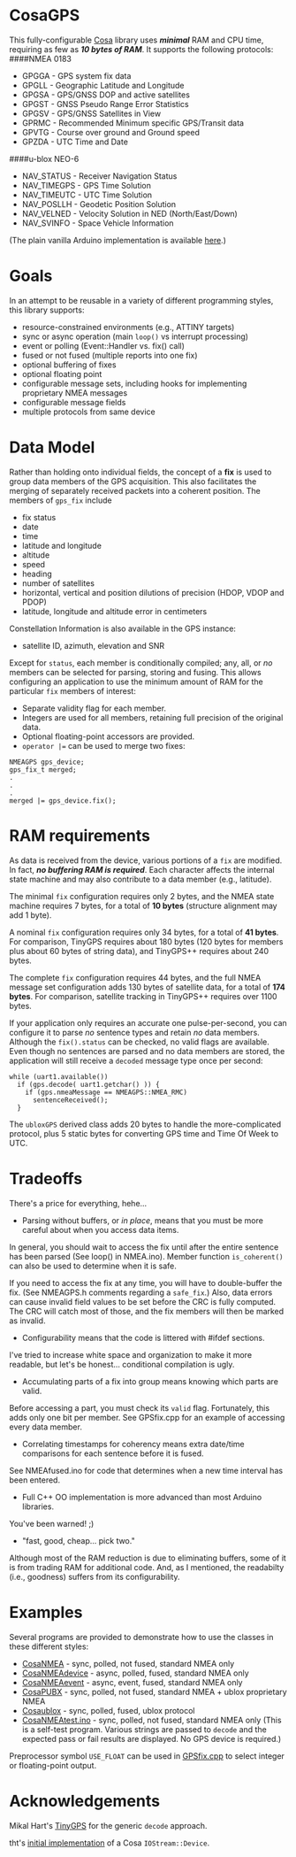 CosaGPS
======

This fully-configurable [Cosa](https://github.com/mikaelpatel/Cosa) library uses _**minimal**_ RAM and CPU time, 
requiring as few as _**10 bytes of RAM**_.  It supports the following protocols:
####NMEA 0183
* GPGGA - GPS system fix data
* GPGLL - Geographic Latitude and Longitude
* GPGSA - GPS/GNSS DOP and active satellites
* GPGST - GNSS Pseudo Range Error Statistics
* GPGSV - GPS/GNSS Satellites in View
* GPRMC - Recommended Minimum specific GPS/Transit data
* GPVTG - Course over ground and Ground speed
* GPZDA - UTC Time and Date

####u-blox NEO-6
* NAV_STATUS - Receiver Navigation Status
* NAV_TIMEGPS - GPS Time Solution
* NAV_TIMEUTC - UTC Time Solution
* NAV_POSLLH - Geodetic Position Solution
* NAV_VELNED - Velocity Solution in NED (North/East/Down)
* NAV_SVINFO - Space Vehicle Information

(The plain vanilla Arduino implementation is available [here](https://github.com/SlashDevin/NeoGPS).)

Goals
======
In an attempt to be reusable in a variety of different programming styles, this library supports:
* resource-constrained environments (e.g., ATTINY targets)
* sync or async operation (main `loop()` vs interrupt processing)
* event or polling (Event::Handler vs. fix() call)
* fused or not fused (multiple reports into one fix)
* optional buffering of fixes
* optional floating point
* configurable message sets, including hooks for implementing proprietary NMEA messages
* configurable message fields
* multiple protocols from same device

Data Model
==========
Rather than holding onto individual fields, the concept of a **fix** is used to group data members of the GPS acquisition.
This also facilitates the merging of separately received packets into a coherent position.  The members of `gps_fix` include 
* fix status
* date
* time
* latitude and longitude
* altitude
* speed
* heading
* number of satellites
* horizontal, vertical and position dilutions of precision (HDOP, VDOP and PDOP)
* latitude, longitude and altitude error in centimeters

Constellation Information is also available in the GPS instance:
* satellite ID, azimuth, elevation and SNR

Except for `status`, each member is conditionally compiled; any, all, or *no* members can be selected for parsing, storing and fusing.  This allows configuring an application to use the minimum amount of RAM for the particular `fix` members of interest:

* Separate validity flag for each member.
* Integers are used for all members, retaining full precision of the original data.
* Optional floating-point accessors are provided.
* `operator |=` can be used to merge two fixes:
```
NMEAGPS gps_device;
gps_fix_t merged;
.
.
.
merged |= gps_device.fix();
```

RAM requirements
=======
As data is received from the device, various portions of a `fix` are modified.  In 
fact, _**no buffering RAM is required**_.  Each character affects the internal state machine and may 
also contribute to a data member (e.g., latitude).

The minimal `fix` configuration requires only 2 bytes, and the NMEA state machine requires 
7 bytes, for a total of **10 bytes** (structure alignment may add 1 byte).

A nominal `fix` configuration requires only 34 bytes, for a total of **41 bytes**.  For comparison, TinyGPS requires about 180 bytes (120 bytes for members plus about 60 bytes of string data), and TinyGPS++ requires about 240 bytes.

The complete `fix` configuration requires 44 bytes, and the full NMEA message set configuration adds 130 bytes of satellite data, for a total of **174 bytes**.  For comparison, satellite tracking in TinyGPS++ requires over 1100 bytes.

If your application only requires an accurate one pulse-per-second, you 
can configure it to parse *no* sentence types and retain *no* data members.  Although the 
`fix().status` can be checked, no valid flags are available.  Even 
though no sentences are parsed and no data members are stored, the application will 
still receive a `decoded` message type once per second:
```
while (uart1.available())
  if (gps.decode( uart1.getchar() )) {
    if (gps.nmeaMessage == NMEAGPS::NMEA_RMC)
      sentenceReceived();
  }
```

The `ubloxGPS` derived class adds 20 bytes to handle the more-complicated protocol, 
plus 5 static bytes for converting GPS time and Time Of Week to UTC.

Tradeoffs
=========

There's a price for everything, hehe...
* Parsing without buffers, or *in place*, means that you must be more careful about when you access data items.

In general, you should wait to access the fix until after the entire sentence has been parsed (See loop() in NMEA.ino). 
Member function `is_coherent()` can also be used to determine when it is safe.

If you need to access the fix at any time, you will have to double-buffer the fix.  (See NMEAGPS.h comments regarding a
`safe_fix`.)  Also, data errors can cause invalid field values to be set before the CRC is fully computed.  The CRC will
catch most of those, and the fix members will then be marked as invalid.

* Configurability means that the code is littered with #ifdef sections.

I've tried to increase white space and organization to make it more readable, but let's be honest... 
conditional compilation is ugly.

* Accumulating parts of a fix into group means knowing which parts are valid.

Before accessing a part, you must check its `valid` flag.  Fortunately, this adds only one bit per member.  See GPSfix.cpp for an example of accessing every data member.

* Correlating timestamps for coherency means extra date/time comparisons for each sentence before it is fused.

See NMEAfused.ino for code that determines when a new time interval has been entered.

* Full C++ OO implementation is more advanced than most Arduino libraries.

You've been warned!  ;)

* "fast, good, cheap... pick two."

Although most of the RAM reduction is due to eliminating buffers, some of it is from trading RAM
for additional code.  And, as I mentioned, the readabilty (i.e., goodness) suffers from its configurability.

Examples
======
Several programs are provided to demonstrate how to use the classes in these different styles:

* [CosaNMEA](examples/CosaNMEA.ino) - sync, polled, not fused, standard NMEA only
* [CosaNMEAdevice](examples/CosaNMEAdevice.ino) - async, polled, fused, standard NMEA only
* [CosaNMEAevent](examples/CosaNMEAevent.ino) - async, event, fused, standard NMEA only
* [CosaPUBX](examples/CosaPUBX.ino) - sync, polled, not fused, standard NMEA + ublox proprietary NMEA
* [Cosaublox](examples/Cosaublox.ino) - sync, polled, fused, ublox protocol
* [CosaNMEAtest.ino](examples/CosaNMEAtest.ino) - sync, polled, not fused, standard NMEA only (This is a self-test program.  Various strings are passed to `decode` and the expected pass or fail results are displayed.  No GPS device is required.)

Preprocessor symbol `USE_FLOAT` can be used in [GPSfix.cpp](GPSfix.cpp) to select integer or floating-point output.

Acknowledgements
==========
Mikal Hart's [TinyGPS](https://github.com/mikalhart/TinyGPS) for the generic `decode` approach.

tht's [initial implementation](http://forum.arduino.cc/index.php?topic=150299.msg1863220#msg1863220) of a Cosa `IOStream::Device`.
